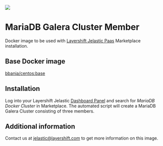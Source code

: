 [![](https://badge.imagelayers.io/bbania/mariadb-galera-cluster:latest.svg)](https://imagelayers.io/?images=bbania/mariadb-galera-cluster:latest 'Get your own badge on imagelayers.io')

MariaDB Galera Cluster Member
======

Docker image to be used with [Layershift Jelastic Paas](http://www.layershift.com/hosting/jelastic-paas) Marketplace installation.

## Base Docker image

[bbania/centos:base](https://hub.docker.com/r/bbania/centos/)

## Installation

Log into your Layershift Jelastic [Dashboard Panel](https://app.j.layershift.co.uk) and search for *MariaDB Docker Cluster* in Marketplace.
The automated script will create a MariaDB Galera Cluster consisting of three members.

## Additional information

Contact us at [jelastic@layershift.com](jelastic@layershift.com) to get more information on this image.

